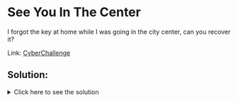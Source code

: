 # See You In The Center

I forgot the key at home while I was going in the city center, can you recover it?

Link: [CyberChallenge](https://cyberchallenge.it)

## Solution:

<details>
	<summary>Click here to see the solution</summary>

1. Work in progress

</details>
